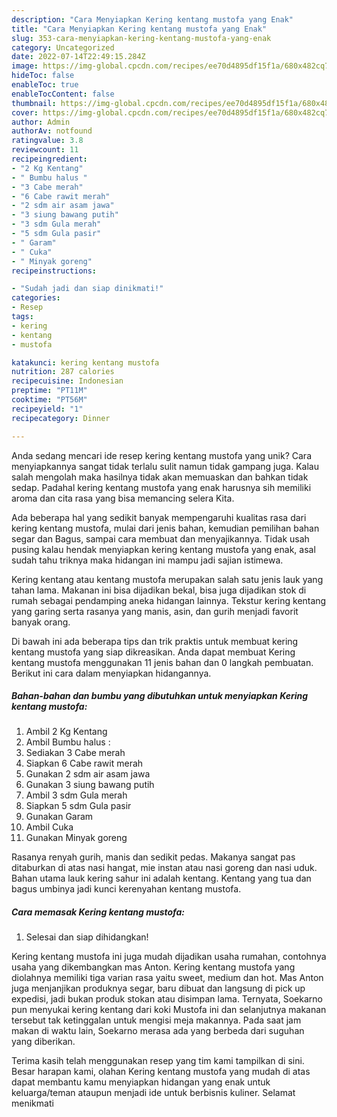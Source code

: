```yaml
---
description: "Cara Menyiapkan Kering kentang mustofa yang Enak"
title: "Cara Menyiapkan Kering kentang mustofa yang Enak"
slug: 353-cara-menyiapkan-kering-kentang-mustofa-yang-enak
category: Uncategorized
date: 2022-07-14T22:49:15.284Z
image: https://img-global.cpcdn.com/recipes/ee70d4895df15f1a/680x482cq70/kering-kentang-mustofa-foto-resep-utama.jpg
hideToc: false
enableToc: true
enableTocContent: false
thumbnail: https://img-global.cpcdn.com/recipes/ee70d4895df15f1a/680x482cq70/kering-kentang-mustofa-foto-resep-utama.jpg
cover: https://img-global.cpcdn.com/recipes/ee70d4895df15f1a/680x482cq70/kering-kentang-mustofa-foto-resep-utama.jpg
author: Admin
authorAv: notfound
ratingvalue: 3.8
reviewcount: 11
recipeingredient:
- "2 Kg Kentang"
- " Bumbu halus "
- "3 Cabe merah"
- "6 Cabe rawit merah"
- "2 sdm air asam jawa"
- "3 siung bawang putih"
- "3 sdm Gula merah"
- "5 sdm Gula pasir"
- " Garam"
- " Cuka"
- " Minyak goreng"
recipeinstructions:

- "Sudah jadi dan siap dinikmati!"
categories:
- Resep
tags:
- kering
- kentang
- mustofa

katakunci: kering kentang mustofa 
nutrition: 287 calories
recipecuisine: Indonesian
preptime: "PT11M"
cooktime: "PT56M"
recipeyield: "1"
recipecategory: Dinner

---
```





Anda sedang mencari ide resep kering kentang mustofa yang unik? Cara menyiapkannya sangat tidak terlalu sulit namun tidak gampang juga. Kalau salah mengolah maka hasilnya tidak akan memuaskan dan bahkan tidak sedap. Padahal kering kentang mustofa yang enak harusnya sih memiliki aroma dan cita rasa yang bisa memancing selera Kita.





Ada beberapa hal yang sedikit banyak mempengaruhi kualitas rasa dari kering kentang mustofa, mulai dari jenis bahan, kemudian pemilihan bahan segar dan Bagus, sampai cara membuat dan menyajikannya. Tidak usah pusing kalau hendak menyiapkan kering kentang mustofa yang enak,      asal sudah tahu triknya maka hidangan ini mampu jadi sajian istimewa.














Kering kentang atau kentang mustofa merupakan salah satu jenis lauk yang tahan lama. Makanan ini bisa dijadikan bekal, bisa juga dijadikan stok di rumah sebagai pendamping aneka hidangan lainnya. Tekstur kering kentang yang garing serta rasanya yang manis, asin, dan gurih menjadi favorit banyak orang.






Di bawah ini ada beberapa tips dan trik praktis untuk membuat kering kentang mustofa yang siap dikreasikan. Anda dapat membuat Kering kentang mustofa menggunakan 11 jenis bahan dan 0 langkah pembuatan. Berikut ini cara dalam menyiapkan hidangannya.

<!--inarticleads1-->

##### Bahan-bahan dan bumbu yang dibutuhkan untuk menyiapkan Kering kentang mustofa:

1. Ambil 2 Kg Kentang
1. Ambil  Bumbu halus :
1. Sediakan 3 Cabe merah
1. Siapkan 6 Cabe rawit merah
1. Gunakan 2 sdm air asam jawa
1. Gunakan 3 siung bawang putih
1. Ambil 3 sdm Gula merah
1. Siapkan 5 sdm Gula pasir
1. Gunakan  Garam
1. Ambil  Cuka
1. Gunakan  Minyak goreng


Rasanya renyah gurih, manis dan sedikit pedas. Makanya sangat pas ditaburkan di atas nasi hangat, mie instan atau nasi goreng dan nasi uduk. Bahan utama lauk kering sahur ini adalah kentang. Kentang yang tua dan bagus umbinya jadi kunci kerenyahan kentang mustofa. 

<!--inarticleads2-->

##### Cara memasak Kering kentang mustofa:


1. Selesai dan siap dihidangkan!

Kering kentang mustofa ini juga mudah dijadikan usaha rumahan, contohnya usaha yang dikembangkan mas Anton. Kering kentang mustofa yang diolahnya memiliki tiga varian rasa yaitu sweet, medium dan hot. Mas Anton juga menjanjikan produknya segar, baru dibuat dan langsung di pick up expedisi, jadi bukan produk stokan atau disimpan lama. Ternyata, Soekarno pun menyukai kering kentang dari koki Mustofa ini dan selanjutnya makanan tersebut tak ketinggalan untuk mengisi meja makannya. Pada saat jam makan di waktu lain, Soekarno merasa ada yang berbeda dari suguhan yang diberikan. 

Terima kasih telah menggunakan resep yang tim kami tampilkan di sini. Besar harapan kami, olahan Kering kentang mustofa yang mudah di atas dapat membantu kamu menyiapkan hidangan yang enak untuk keluarga/teman ataupun menjadi ide untuk berbisnis kuliner. Selamat menikmati
